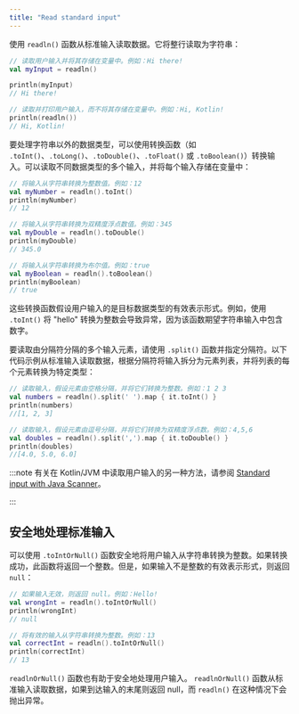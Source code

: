 ```yaml
---
title: "Read standard input"
---
```

使用 `readln()` 函数从标准输入读取数据。它将整行读取为字符串：

```kotlin
// 读取用户输入并将其存储在变量中。例如：Hi there!
val myInput = readln()

println(myInput)
// Hi there!

// 读取并打印用户输入，而不将其存储在变量中。例如：Hi, Kotlin!
println(readln())
// Hi, Kotlin!
```

要处理字符串以外的数据类型，可以使用转换函数（如 `.toInt()`、`.toLong()`、`.toDouble()`、`.toFloat()` 或 `.toBoolean()`）转换输入。可以读取不同数据类型的多个输入，并将每个输入存储在变量中：

```kotlin
// 将输入从字符串转换为整数值。例如：12
val myNumber = readln().toInt()
println(myNumber)
// 12

// 将输入从字符串转换为双精度浮点数值。例如：345
val myDouble = readln().toDouble()
println(myDouble)
// 345.0

// 将输入从字符串转换为布尔值。例如：true
val myBoolean = readln().toBoolean()
println(myBoolean)
// true
```

这些转换函数假设用户输入的是目标数据类型的有效表示形式。例如，使用 `.toInt()` 将 "hello" 转换为整数会导致异常，因为该函数期望字符串输入中包含数字。

要读取由分隔符分隔的多个输入元素，请使用 `.split()` 函数并指定分隔符。以下代码示例从标准输入读取数据，根据分隔符将输入拆分为元素列表，并将列表的每个元素转换为特定类型：

```kotlin
// 读取输入，假设元素由空格分隔，并将它们转换为整数。例如：1 2 3
val numbers = readln().split(' ').map { it.toInt() }
println(numbers)
//[1, 2, 3]

// 读取输入，假设元素由逗号分隔，并将它们转换为双精度浮点数。例如：4,5,6
val doubles = readln().split(',').map { it.toDouble() }
println(doubles)
//[4.0, 5.0, 6.0]
```

:::note
有关在 Kotlin/JVM 中读取用户输入的另一种方法，请参阅 [Standard input with Java Scanner](standard-input.md)。

:::

## 安全地处理标准输入

可以使用 `.toIntOrNull()` 函数安全地将用户输入从字符串转换为整数。如果转换成功，此函数将返回一个整数。但是，如果输入不是整数的有效表示形式，则返回 `null`：

```kotlin
// 如果输入无效，则返回 null。例如：Hello!
val wrongInt = readln().toIntOrNull()
println(wrongInt)
// null

// 将有效的输入从字符串转换为整数。例如：13
val correctInt = readln().toIntOrNull()
println(correctInt)
// 13
```

`readlnOrNull()` 函数也有助于安全地处理用户输入。 `readlnOrNull()` 函数从标准输入读取数据，如果到达输入的末尾则返回 null，而 `readln()` 在这种情况下会抛出异常。